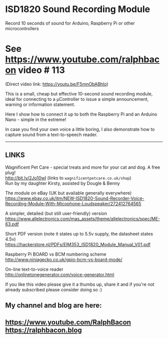 # ISD1820 Sound Recording Module
Record 10 seconds of sound for Arduino, Raspberry Pi or other microcontrollers

# See https://www.youtube.com/ralphbacon video # 113
(Direct video link: https://youtu.be/F5mnObABhlo)

This is a small, cheap but effective 10-second sound recording module, ideal for connecting to a µController to issue a simple announcement, warning or information statement.

Here I show how to connect it up to both the Raspberry Pi and an Arduino Nano - simple in the extreme! 

In case you find your own voice a little boring, I also demonstrate how to capture sound from a text-to-speech reader.

-----
LINKS
-----

Wagnificent Pet Care - special treats and more for your cat and dog. A free plug!  
http://bit.ly/2Jo10wI  (links to `wagnificentpetcare.co.uk/shop`)  
Run by my daughter Kirsty, assisted by Dougle & Benny

The module on eBay (UK but available generally everywhere)  
https://www.ebay.co.uk/itm/NEW-ISD1820-Sound-Recorder-Voice-Recording-Module-With-Micophone-Loudspeaker/272412764565

A simpler, detailed (but still user-friendly) version  
https://www.allelectronics.com/mas_assets/theme/allelectronics/spec/ME-63.pdf

Short PDF version (note it states up to 5.5v supply, the datasheet states 4.5v)  
https://hackerstore.nl/PDFs/EIM353_ISD1820_Module_Manual_V01.pdf

Raspberry Pi BOARD vs BCM numbering scheme  
http://www.ninjagecko.co.uk/gpio-bcm-vs-board-mode/

On-line text-to-voice reader  
http://onlinetonegenerator.com/voice-generator.html


If you like this video please give it a thumbs up, share it and if you're not already subscribed please consider doing so :)

My channel and blog are here:  
------------------------------------------------------------------  
https://www.youtube.com/RalphBacon  
https://ralphbacon.blog  
------------------------------------------------------------------ 
